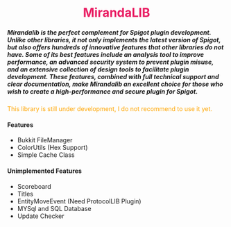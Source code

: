 <h1 style="color: #e91e63; text-align: center;font-weight: bold;" >MirandaLIB</h1>

##### Mirandalib is the perfect complement for Spigot plugin development. Unlike other libraries, it not only implements the latest version of Spigot, but also offers hundreds of innovative features that other libraries do not have. Some of its best features include an analysis tool to improve performance, an advanced security system to prevent plugin misuse, and an extensive collection of design tools to facilitate plugin development. These features, combined with full technical support and clear documentation, make Mirandalib an excellent choice for those who wish to create a high-performance and secure plugin for Spigot.</p>


<p style='color: orange'>This library is still under development, I do not recommend to use it yet.</p>

<h4>Features</h4>
<ul>
    <li>Bukkit FileManager</li>
    <li>ColorUtils (Hex Support)</li>
    <li>Simple Cache Class</li>
</ul>

<h4>Unimplemented Features</h4>
<ul>
    <li>Scoreboard</li>
    <li>Titles</li>
    <li>EntityMoveEvent (Need ProtocolLIB Plugin)</li>
    <li>MYSql and SQL Database</li>
    <li>Update Checker</li>
</ul>